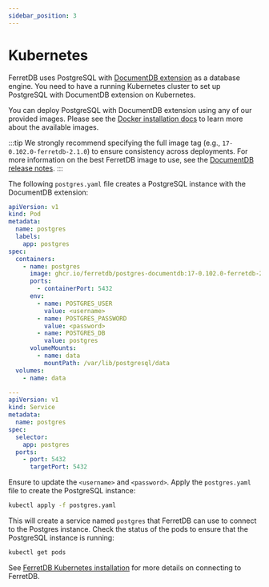 ```yaml
---
sidebar_position: 3
---
```


# Kubernetes

FerretDB uses PostgreSQL with [DocumentDB extension](https://github.com/microsoft/documentdb) as a database engine.
You need to have a running Kubernetes cluster to set up PostgreSQL with DocumentDB extension on Kubernetes.

You can deploy PostgreSQL with DocumentDB extension using any of our provided images.
Please see the [Docker installation docs](../documentdb/docker.md) to learn more about the available images.

:::tip
We strongly recommend specifying the full image tag (e.g., `17-0.102.0-ferretdb-2.1.0`)
to ensure consistency across deployments.
For more information on the best FerretDB image to use, see the [DocumentDB release notes](https://github.com/FerretDB/documentdb/releases/).
:::

The following `postgres.yaml` file creates a PostgreSQL instance with the DocumentDB extension:

```yaml
apiVersion: v1
kind: Pod
metadata:
  name: postgres
  labels:
    app: postgres
spec:
  containers:
    - name: postgres
      image: ghcr.io/ferretdb/postgres-documentdb:17-0.102.0-ferretdb-2.1.0
      ports:
        - containerPort: 5432
      env:
        - name: POSTGRES_USER
          value: <username>
        - name: POSTGRES_PASSWORD
          value: <password>
        - name: POSTGRES_DB
          value: postgres
      volumeMounts:
        - name: data
          mountPath: /var/lib/postgresql/data
  volumes:
    - name: data

---
apiVersion: v1
kind: Service
metadata:
  name: postgres
spec:
  selector:
    app: postgres
  ports:
    - port: 5432
      targetPort: 5432
```

Ensure to update the `<username>` and `<password>`.
Apply the `postgres.yaml` file to create the PostgreSQL instance:

```sh
kubectl apply -f postgres.yaml
```

This will create a service named `postgres` that FerretDB can use to connect to the Postgres instance.
Check the status of the pods to ensure that the PostgreSQL instance is running:

```sh
kubectl get pods
```

See [FerretDB Kubernetes installation](../ferretdb/kubernetes.md) for more details on connecting to FerretDB.
